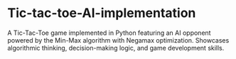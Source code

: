 # Tic-tac-toe-AI-implementation
A Tic-Tac-Toe game implemented in Python featuring an AI opponent powered by the Min-Max algorithm with Negamax optimization. Showcases algorithmic thinking, decision-making logic, and game development skills.
